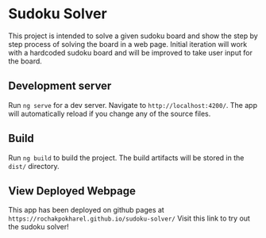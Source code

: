 # Sudoku Solver

This project is intended to solve a given sudoku board and show the step by step process of solving the board in a web page. Initial iteration will work with a hardcoded sudoku board and will be improved to take user input for the board.

## Development server

Run `ng serve` for a dev server. Navigate to `http://localhost:4200/`. The app will automatically reload if you change any of the source files.

## Build

Run `ng build` to build the project. The build artifacts will be stored in the `dist/` directory.

## View Deployed Webpage

This app has been deployed on github pages at `https://rochakpokharel.github.io/sudoku-solver/`
Visit this link to try out the sudoku solver!

